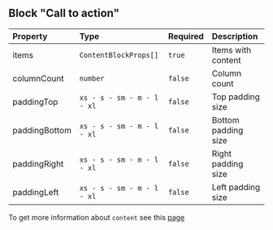 ## Block "Call to action"

| Property      | Type                       | Required | Description         |
| :------------ | :------------------------- | :------- | :------------------ |
| items         | `ContentBlockProps[]`      | `true`   | Items with content  |
| columnCount   | `number`                   | `false`  | Column count        |
| paddingTop    | `xs - s - sm - m - l - xl` | `false`  | Top padding size    |
| paddingBottom | `xs - s - sm - m - l - xl` | `false`  | Bottom padding size |
| paddingRight  | `xs - s - sm - m - l - xl` | `false`  | Right padding size  |
| paddingLeft   | `xs - s - sm - m - l - xl` | `false`  | Left padding size   |

To get more information about `content` see this [page](https://preview.gravity-ui.com/page-constructor/?path=/story/components-content--default)
